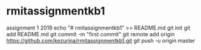 # rmitassignmentkb1
assignment 1 2019
echo "# rmitassignmentkb1" >> README.md
git init
git add README.md
git commit -m "first commit"
git remote add origin https://github.com/kezurina/rmitassignmentkb1.git
git push -u origin master
